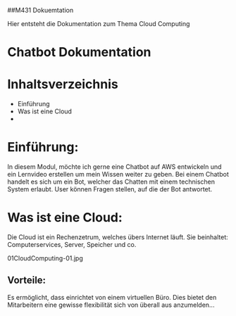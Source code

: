##M431 Dokuemtation 

Hier entsteht die Dokumentation zum Thema Cloud Computing 

# Chatbot Dokumentation  

# Inhaltsverzeichnis
- Einführung 
- Was ist eine Cloud 
- 

# Einführung:
In diesem Modul, möchte ich gerne eine Chatbot auf AWS entwickeln und ein Lernvideo erstellen um mein Wissen weiter zu geben. 
Bei einem Chatbot handelt es sich um ein Bot, welcher das Chatten mit einem technischen System erlaubt. 
User können Fragen stellen, auf die der Bot antwortet. 


# Was ist eine Cloud:  
Die Cloud ist ein Rechenzetrum, welches übers Internet läuft. Sie beinhaltet: Computerservices, Server, Speicher und co.  

01CloudComputing-01.jpg



## Vorteile: 
Es ermöglicht, dass einrichtet von einem virtuellen Büro. Dies bietet den Mitarbeitern eine gewisse flexibilität sich von überall aus anzumelden... 

